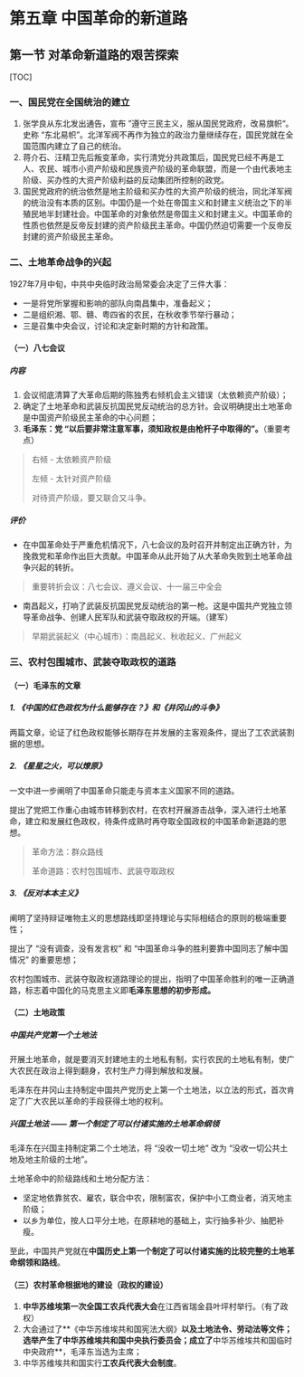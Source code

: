 # 第五章 中国革命的新道路

## 第一节 对革命新道路的艰苦探索

[TOC]

### 一、国民党在全国统治的建立

1. 张学良从东北发出通告，宣布 ”遵守三民主义，服从国民党政府，改易旗帜“。史称 “东北易帜”。北洋军阀不再作为独立的政治力量继续存在，国民党就在全国范围内建立了自己的统治。
2. 蒋介石、汪精卫先后叛变革命，实行清党分共政策后，国民党已经不再是工人、农民、城市小资产阶级和民族资产阶级的革命联盟，而是一个由代表地主阶级、买办性的大资产阶级利益的反动集团所控制的政党。
3. 国民党政府的统治依然是地主阶级和买办性的大资产阶级的统治，同北洋军阀的统治没有本质的区别。中国仍是一个处在帝国主义和封建主义统治之下的半殖民地半封建社会。中国革命的对象依然是帝国主义和封建主义。中国革命的性质也依然是反帝反封建的资产阶级民主革命。中国仍然迫切需要一个反帝反封建的资产阶级民主革命。



### 二、土地革命战争的兴起

1927年7月中旬，中共中央临时政治局常委会决定了三件大事：

- 一是将党所掌握和影响的部队向南昌集中，准备起义；
- 二是组织湘、鄂、赣、粤四省的农民，在秋收季节举行暴动；
- 三是召集中央会议，讨论和决定新时期的方针和政策。



#### （一）八七会议

##### 内容

1. 会议彻底清算了大革命后期的陈独秀右倾机会主义错误（太依赖资产阶级）；
2. 确定了土地革命和武装反抗国民党反动统治的总方针。会议明确提出土地革命是中国资产阶级民主革命的中心问题；
3. **毛泽东：党 “以后要非常注意军事，须知政权是由枪杆子中取得的”。**（重要考点）

> 右倾 - 太依赖资产阶级
>
> 左倾 - 太针对资产阶级
>
> 对待资产阶级，要又联合又斗争。



##### 评价

- 在中国革命处于严重危机情况下，八七会议的及时召开并制定出正确方针，为挽救党和革命作出巨大贡献。中国革命从此开始了从大革命失败到土地革命战争兴起的转折。

> 重要转折会议：八七会议、遵义会议、十一届三中全会

- 南昌起义，打响了武装反抗国民党反动统治的第一枪。这是中国共产党独立领导革命战争、创建人民军队和武装夺取政权的开端。（建军）

> 早期武装起义（中心城市）：南昌起义、秋收起义、广州起义



### 三、农村包围城市、武装夺取政权的道路

#### （一）毛泽东的文章

##### 1. 《中国的红色政权为什么能够存在？》和《井冈山的斗争》

两篇文章，论证了红色政权能够长期存在并发展的主客观条件，提出了工农武装割据的思想。



##### 2. 《星星之火，可以燎原》

一文中进一步阐明了中国革命只能走与资本主义国家不同的道路。

提出了党把工作重心由城市转移到农村，在农村开展游击战争，深入进行土地革命，建立和发展红色政权，待条件成熟时再夺取全国政权的中国革命新道路的思想。

> 革命方法：群众路线
>
> 革命道路：农村包围城市、武装夺取政权



##### 3. 《反对本本主义》

阐明了坚持辩证唯物主义的思想路线即坚持理论与实际相结合的原则的极端重要性；

提出了 “没有调查，没有发言权” 和 “中国革命斗争的胜利要靠中国同志了解中国情况” 的重要思想；

农村包围城市、武装夺取政权道路理论的提出，指明了中国革命胜利的唯一正确道路，标志着中国化的马克思主义即**毛泽东思想的初步形成。**



#### （二）土地政策

##### 中国共产党第一个土地法

开展土地革命，就是要消灭封建地主的土地私有制，实行农民的土地私有制，使广大农民在政治上得到翻身，农村生产力得到解放和发展。

毛泽东在井冈山主持制定中国共产党历史上第一个土地法，以立法的形式，首次肯定了广大农民以革命的手段获得土地的权利。



##### 兴国土地法 —— 第一个制定了可以付诸实施的土地革命纲领

毛泽东在兴国主持制定第二个土地法，将 “没收一切土地” 改为 “没收一切公共土地及地主阶级的土地”。

土地革命中的阶级路线和土地分配方法：

- 坚定地依靠贫农、雇农，联合中农，限制富农，保护中小工商业者，消灭地主阶级；
- 以乡为单位，按人口平分土地，在原耕地的基础上，实行抽多补少、抽肥补瘦。

至此，中国共产党就在**中国历史上第一个制定了可以付诸实施的比较完整的土地革命纲领和路线**。



#### （三）农村革命根据地的建设（政权的建设）

1. **中华苏维埃第一次全国工农兵代表大会**在江西省瑞金县叶坪村举行。（有了政权）
2. 大会通过了**《中华苏维埃共和国宪法大纲》**以及土地法令、劳动法等文件；选举产生了中华苏维埃共和国中央执行委员会；成立了**中华苏维埃共和国临时中央政府**，毛泽东当选为主席；
3. 中华苏维埃共和国实行**工农兵代表大会制度**。




